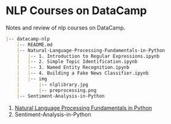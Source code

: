 # NLP Courses on DataCamp
Notes and review of nlp courses on DataCamp.

```markdown
|-- datacamp-nlp
    |-- README.md
    |-- Natural-Language-Processing-Fundamentals-in-Python
    |   |-- 1. Introduction to Regular Expressions.ipynb
    |   |-- 2. Simple Topic Identification.ipynb
    |   |-- 3. Named Entity Recognition.ipynb
    |   |-- 4. Building a Fake News Classifier.ipynb
    |   |-- img
    |       |-- nlplibrary.jpg
    |       |-- preprocessing.png
    |-- Sentiment-Analysis-in-Python
```

1. [Natural Language Processing Fundamentals in Python](https://campus.datacamp.com/courses/natural-language-processing-fundamentals-in-python)
2. Sentiment-Analysis-in-Python